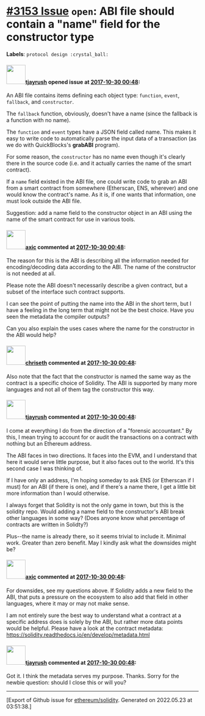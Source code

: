 # [\#3153 Issue](https://github.com/ethereum/solidity/issues/3153) `open`: ABI file should contain a "name" field for the constructor type
**Labels**: `protocol design :crystal_ball:`


#### <img src="https://avatars.githubusercontent.com/u/5417918?u=eaaefa28dbbfc5cda9feffaa3c3c0e92ff926786&v=4" width="50">[tjayrush](https://github.com/tjayrush) opened issue at [2017-10-30 00:48](https://github.com/ethereum/solidity/issues/3153):

An ABI file contains items defining each object type: `function`, `event`, `fallback`, and `constructor`.

The `fallback` function, obviously, doesn't have a name (since the fallback is a function with no name).

The `function` and `event` types have a JSON field called name. This makes it easy to write code to automatically parse the input data of a transaction (as we do with QuickBlocks's **grabABI** program).

For some reason, the `constructor` has no name even though it's clearly there in the source code (i.e. and it actually carries the name of the smart contract).

If a `name` field existed in the ABI file, one could write code to grab an ABI from a smart contract from somewhere (Etherscan, ENS, wherever) and one would know the contract's name. As it is, if one wants that information, one must look outside the ABI file.

Suggestion: add a name field to the constructor object in an ABI using the name of the smart contract for use in various tools.

#### <img src="https://avatars.githubusercontent.com/u/20340?v=4" width="50">[axic](https://github.com/axic) commented at [2017-10-30 00:48](https://github.com/ethereum/solidity/issues/3153#issuecomment-340465257):

The reason for this is the ABI is describing all the information needed for encoding/decoding data according to the ABI. The name of the constructor is not needed at all.

Please note the ABI doesn't necessarily describe a given contract, but a subset of the interface such contract supports.

I can see the point of putting the name into the ABI in the short term, but I have a feeling in the long term that might not be the best choice. Have you seen the metadata the compiler outputs?

Can you also explain the uses cases where the name for the constructor in the ABI would help?

#### <img src="https://avatars.githubusercontent.com/u/9073706?v=4" width="50">[chriseth](https://github.com/chriseth) commented at [2017-10-30 00:48](https://github.com/ethereum/solidity/issues/3153#issuecomment-340557359):

Also note that the fact that the constructor is named the same way as the contract is a specific choice of Solidity. The ABI is supported by many more languages and not all of them tag the constructor this way.

#### <img src="https://avatars.githubusercontent.com/u/5417918?u=eaaefa28dbbfc5cda9feffaa3c3c0e92ff926786&v=4" width="50">[tjayrush](https://github.com/tjayrush) commented at [2017-10-30 00:48](https://github.com/ethereum/solidity/issues/3153#issuecomment-340566024):

I come at everything I do from the direction of a "forensic accountant." By this, I mean trying to account for or audit the transactions on a contract with nothing but an Ethereum address.

The ABI faces in two directions. It faces into the EVM, and I understand that here it would serve little purpose, but it also faces out to the world. It's this second case I was thinking of.

If I have only an address, I'm hoping someday to ask ENS (or Etherscan if I must) for an ABI (if there is one), and if there's a name there, I get a little bit more information than I would otherwise.

I always forget that Solidity is not the only game in town, but this is the solidity repo. Would adding a name field to the constructor's ABI break other languages in some way? (Does anyone know what percentage of contracts are written in Solidty?)

Plus--the name is already there, so it seems trivial to include it. Minimal work. Greater than zero benefit. May I kindly ask what the downsides might be?

#### <img src="https://avatars.githubusercontent.com/u/20340?v=4" width="50">[axic](https://github.com/axic) commented at [2017-10-30 00:48](https://github.com/ethereum/solidity/issues/3153#issuecomment-340599966):

For downsides, see my questions above. If Solidity adds a new field to the ABI, that puts a pressure on the ecosystem to also add that field in other languages, where it may or may not make sense.

I am not entirely sure the best way to understand what a contract at a specific address does is solely by the ABI, but rather more data points would be helpful. Please have a look at the contract metadata: https://solidity.readthedocs.io/en/develop/metadata.html

#### <img src="https://avatars.githubusercontent.com/u/5417918?u=eaaefa28dbbfc5cda9feffaa3c3c0e92ff926786&v=4" width="50">[tjayrush](https://github.com/tjayrush) commented at [2017-10-30 00:48](https://github.com/ethereum/solidity/issues/3153#issuecomment-340621751):

Got it. I think the metadata serves my purpose. Thanks. Sorry for the newbie question: should I close this or will you?


-------------------------------------------------------------------------------



[Export of Github issue for [ethereum/solidity](https://github.com/ethereum/solidity). Generated on 2022.05.23 at 03:51:38.]
